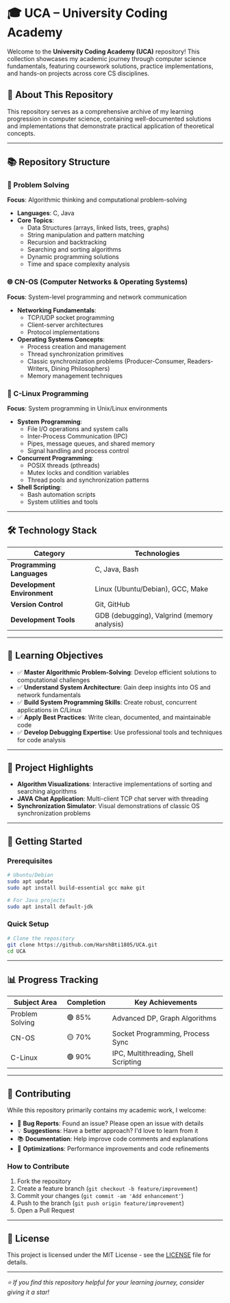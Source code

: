 # 🎓 UCA – University Coding Academy

Welcome to the **University Coding Academy (UCA)** repository! This collection showcases my academic journey through computer science fundamentals, featuring coursework solutions, practice implementations, and hands-on projects across core CS disciplines.

## 📖 About This Repository

This repository serves as a comprehensive archive of my learning progression in computer science, containing well-documented solutions and implementations that demonstrate practical application of theoretical concepts.

---

## 📚 Repository Structure

### 🧩 Problem Solving
**Focus**: Algorithmic thinking and computational problem-solving

- **Languages**: C, Java
- **Core Topics**:
  - Data Structures (arrays, linked lists, trees, graphs)
  - String manipulation and pattern matching
  - Recursion and backtracking
  - Searching and sorting algorithms
  - Dynamic programming solutions
  - Time and space complexity analysis

### 🌐 CN-OS (Computer Networks & Operating Systems)
**Focus**: System-level programming and network communication

- **Networking Fundamentals**:
  - TCP/UDP socket programming
  - Client-server architectures
  - Protocol implementations
- **Operating Systems Concepts**:
  - Process creation and management
  - Thread synchronization primitives
  - Classic synchronization problems (Producer-Consumer, Readers-Writers, Dining Philosophers)
  - Memory management techniques

### 🐧 C-Linux Programming
**Focus**: System programming in Unix/Linux environments

- **System Programming**:
  - File I/O operations and system calls
  - Inter-Process Communication (IPC)
  - Pipes, message queues, and shared memory
  - Signal handling and process control
- **Concurrent Programming**:
  - POSIX threads (pthreads)
  - Mutex locks and condition variables
  - Thread pools and synchronization patterns
- **Shell Scripting**:
  - Bash automation scripts
  - System utilities and tools

---

## 🛠️ Technology Stack

| Category | Technologies |
|----------|-------------|
| **Programming Languages** | C, Java, Bash |
| **Development Environment** | Linux (Ubuntu/Debian), GCC, Make |
| **Version Control** | Git, GitHub |
| **Development Tools** | GDB (debugging), Valgrind (memory analysis) |

---

## 🎯 Learning Objectives

- ✅ **Master Algorithmic Problem-Solving**: Develop efficient solutions to computational challenges
- ✅ **Understand System Architecture**: Gain deep insights into OS and network fundamentals  
- ✅ **Build System Programming Skills**: Create robust, concurrent applications in C/Linux
- ✅ **Apply Best Practices**: Write clean, documented, and maintainable code
- ✅ **Develop Debugging Expertise**: Use professional tools and techniques for code analysis

---

## 📁 Project Highlights

- **Algorithm Visualizations**: Interactive implementations of sorting and searching algorithms
- **JAVA Chat Application**: Multi-client TCP chat server with threading
- **Synchronization Simulator**: Visual demonstrations of classic OS synchronization problems

---

## 🚀 Getting Started

### Prerequisites
```bash
# Ubuntu/Debian
sudo apt update
sudo apt install build-essential gcc make git

# For Java projects
sudo apt install default-jdk
```

### Quick Setup
```bash
# Clone the repository
git clone https://github.com/HarshBti1805/UCA.git
cd UCA
```

---

## 📊 Progress Tracking

| Subject Area | Completion | Key Achievements |
|-------------|------------|------------------|
| Problem Solving | 🟢 85% | Advanced DP, Graph Algorithms |
| CN-OS | 🟡 70% | Socket Programming, Process Sync |
| C-Linux | 🟢 90% | IPC, Multithreading, Shell Scripting |

---

## 🤝 Contributing

While this repository primarily contains my academic work, I welcome:

- 🐛 **Bug Reports**: Found an issue? Please open an issue with details
- 💡 **Suggestions**: Have a better approach? I'd love to learn from it
- 📚 **Documentation**: Help improve code comments and explanations
- 🔧 **Optimizations**: Performance improvements and code refinements

### How to Contribute
1. Fork the repository
2. Create a feature branch (`git checkout -b feature/improvement`)
3. Commit your changes (`git commit -am 'Add enhancement'`)
4. Push to the branch (`git push origin feature/improvement`)
5. Open a Pull Request

---

## 📄 License

This project is licensed under the MIT License - see the [LICENSE](LICENSE) file for details.

---

*⭐ If you find this repository helpful for your learning journey, consider giving it a star!*
